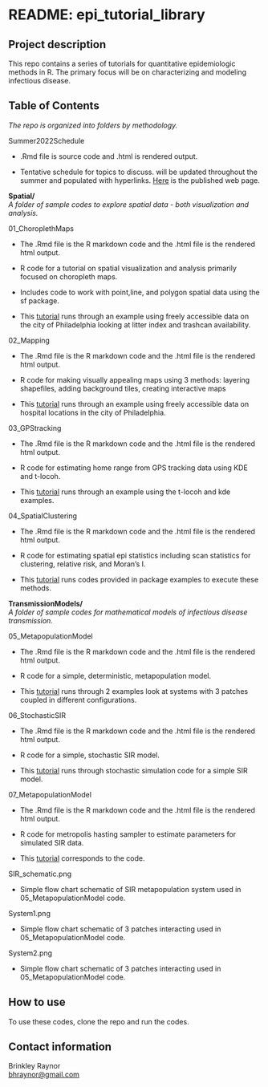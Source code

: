 README: epi\_tutorial\_library
================

## Project description

This repo contains a series of tutorials for quantitative epidemiologic
methods in R. The primary focus will be on characterizing and modeling
infectious disease.

## Table of Contents

*The repo is organized into folders by methodology.*

Summer2022Schedule

-   .Rmd file is source code and .html is rendered output.

-   Tentative schedule for topics to discuss. will be updated throughout
    the summer and populated with hyperlinks.
    [Here](https://rpubs.com/bhraynor/MethodsSummer2022) is the
    published web page.

**Spatial/**  
*A folder of sample codes to explore spatial data - both visualization
and analysis.*

01\_ChoroplethMaps

-   The .Rmd file is the R markdown code and the .html file is the
    rendered html output.

-   R code for a tutorial on spatial visualization and analysis
    primarily focused on choropleth maps.

-   Includes code to work with point,line, and polygon spatial data
    using the sf package.

-   This [tutorial](https://rpubs.com/bhraynor/MethodsSummer2022) runs
    through an example using freely accessible data on the city of
    Philadelphia looking at litter index and trashcan availability.

02\_Mapping

-   The .Rmd file is the R markdown code and the .html file is the
    rendered html output.

-   R code for making visually appealing maps using 3 methods: layering
    shapefiles, adding background tiles, creating interactive maps

-   This [tutorial](https://rpubs.com/bhraynor/mapping) runs through an
    example using freely accessible data on hospital locations in the
    city of Philadelphia.

03\_GPStracking

-   The .Rmd file is the R markdown code and the .html file is the
    rendered html output.

-   R code for estimating home range from GPS tracking data using KDE
    and t-locoh.

-   This [tutorial](https://rpubs.com/bhraynor/Tutorial3_GPStracking)
    runs through an example using the t-locoh and kde examples.

04\_SpatialClustering

-   The .Rmd file is the R markdown code and the .html file is the
    rendered html output.

-   R code for estimating spatial epi statistics including scan
    statistics for clustering, relative risk, and Moran’s I.

-   This [tutorial](https://rpubs.com/bhraynor/SpatialEpi) runs codes
    provided in package examples to execute these methods.

**TransmissionModels/**  
*A folder of sample codes for mathematical models of infectious disease
transmission.*

05\_MetapopulationModel

-   The .Rmd file is the R markdown code and the .html file is the
    rendered html output.

-   R code for a simple, deterministic, metapopulation model.

-   This [tutorial](https://rpubs.com/bhraynor/MetapopulationModel) runs
    through 2 examples look at systems with 3 patches coupled in
    different configurations.

06\_StochasticSIR

-   The .Rmd file is the R markdown code and the .html file is the
    rendered html output.

-   R code for a simple, stochastic SIR model.

-   This [tutorial](https://rpubs.com/bhraynor/StochasticSIR) runs
    through stochastic simulation code for a simple SIR model.

07\_MetapopulationModel

-   The .Rmd file is the R markdown code and the .html file is the
    rendered html output.

-   R code for metropolis hasting sampler to estimate parameters for
    simulated SIR data.

-   This [tutorial](https://rpubs.com/bhraynor/SIRinference) corresponds
    to the code.

SIR\_schematic.png

-   Simple flow chart schematic of SIR metapopulation system used in
    05\_MetapopulationModel code.

System1.png

-   Simple flow chart schematic of 3 patches interacting used in
    05\_MetapopulationModel code.

System2.png

-   Simple flow chart schematic of 3 patches interacting used in
    05\_MetapopulationModel code.

## How to use

To use these codes, clone the repo and run the codes.

## Contact information

Brinkley Raynor  
<bhraynor@gmail.com>
